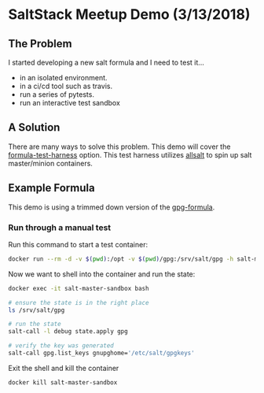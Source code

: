# SaltStack Meetup Demo (3/13/2018)


## <a name='problem'></a> The Problem

I started developing a new salt formula and I need to test it...

* in an isolated environment.
* in a ci/cd tool such as travis.
* run a series of pytests.
* run an interactive test sandbox


## <a name='solution'></a> A Solution

There are many ways to solve this problem. This demo will cover the [formula-test-harness](https://github.com/intuitivetechnologygroup/formula-test-harness) option.
This test harness utilizes [allsalt](https://github.com/simplyadrian/allsalt) to spin up salt master/minion containers.


## <a name='example-formula'></a> Example Formula

This demo is using a trimmed down version of the [gpg-formula](https://github.com/meganlkm/gpg-formula).

### Run through a manual test

Run this command to start a test container:

```bash
docker run --rm -d -v $(pwd):/opt -v $(pwd)/gpg:/srv/salt/gpg -h salt-master-sandbox --name salt-master-sandbox simplyadrian/allsalt:centos_master_2017.7.2
```

Now we want to shell into the container and run the state:

```bash
docker exec -it salt-master-sandbox bash

# ensure the state is in the right place
ls /srv/salt/gpg

# run the state
salt-call -l debug state.apply gpg

# verify the key was generated
salt-call gpg.list_keys gnupghome='/etc/salt/gpgkeys'
```

Exit the shell and kill the container

```bash
docker kill salt-master-sandbox
```

